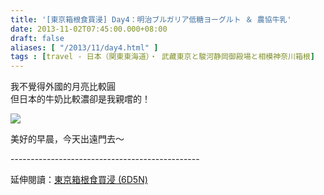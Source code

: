 ```yaml
---
title: '[東京箱根食買浸] Day4：明治ブルガリア低糖ヨーグルト ＆ 農協牛乳'
date: 2013-11-02T07:45:00.000+08:00
draft: false
aliases: [ "/2013/11/day4.html" ]
tags : [travel - 日本（関東東海道）・ 武藏東京と駿河静岡御殿場と相模神奈川箱根]
---
```


我不覺得外國的月亮比較圓  
但日本的牛奶比較濃卻是我親嚐的！  

[![](https://3.bp.blogspot.com/-WQA4sXamD4k/XCTQ56kQauI/AAAAAAAACPY/vXvhT6lhZK0gnPVeMrKuL7DJFT63VpK1QCLcBGAs/s640/1.jpg)](https://3.bp.blogspot.com/-WQA4sXamD4k/XCTQ56kQauI/AAAAAAAACPY/vXvhT6lhZK0gnPVeMrKuL7DJFT63VpK1QCLcBGAs/s1600/1.jpg)

美好的早晨，今天出遠門去～  
  
\-----------------------------------------------  
  
延伸閱讀：[東京箱根食買浸 (6D5N)](http://www.hidie.net/2013/11/6d5n.html)